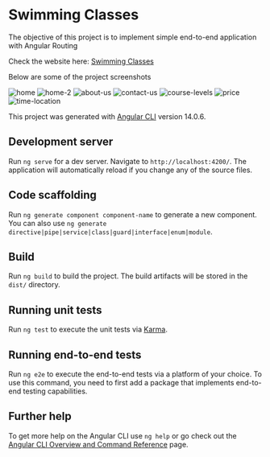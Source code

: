 # Swimming Classes

The objective of this project is to implement simple end-to-end application with Angular Routing

Check the website here: [Swimming Classes](https://atchaya-saravanan.github.io/swimming-classes/)

Below are some of the project screenshots

![home](https://user-images.githubusercontent.com/109528982/191413414-30a0c906-842f-491b-8c20-677cb1f17dcc.JPG)
![home-2](https://user-images.githubusercontent.com/109528982/191413724-2bd527b6-fa60-4743-8bc2-7926da4e5936.JPG)
![about-us](https://user-images.githubusercontent.com/109528982/191413766-b8b9e143-d9c3-4f1f-85c6-abe70e1c75d3.JPG)
![contact-us](https://user-images.githubusercontent.com/109528982/191413795-af8c0d23-c355-48d9-9a85-862852d15396.JPG)
![course-levels](https://user-images.githubusercontent.com/109528982/191414049-4323e4b6-221f-4390-8a66-a7c61c050586.JPG)
![price](https://user-images.githubusercontent.com/109528982/191414066-15cef775-88fe-4d29-a632-581f289d2060.JPG)
![time-location](https://user-images.githubusercontent.com/109528982/191414117-86633f80-7f51-4f17-bab8-05cc13eeee5d.JPG)

This project was generated with [Angular CLI](https://github.com/angular/angular-cli) version 14.0.6.

## Development server

Run `ng serve` for a dev server. Navigate to `http://localhost:4200/`. The application will automatically reload if you change any of the source files.

## Code scaffolding

Run `ng generate component component-name` to generate a new component. You can also use `ng generate directive|pipe|service|class|guard|interface|enum|module`.

## Build

Run `ng build` to build the project. The build artifacts will be stored in the `dist/` directory.

## Running unit tests

Run `ng test` to execute the unit tests via [Karma](https://karma-runner.github.io).

## Running end-to-end tests

Run `ng e2e` to execute the end-to-end tests via a platform of your choice. To use this command, you need to first add a package that implements end-to-end testing capabilities.

## Further help

To get more help on the Angular CLI use `ng help` or go check out the [Angular CLI Overview and Command Reference](https://angular.io/cli) page.
